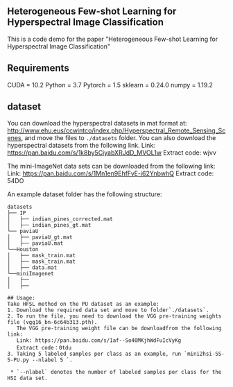 ## Heterogeneous Few-shot Learning for Hyperspectral Image Classification
This is a code demo for the paper "Heterogeneous Few-shot Learning for Hyperspectral Image Classification"

## Requirements
CUDA = 10.2
Python = 3.7 
Pytorch = 1.5 
sklearn = 0.24.0
numpy = 1.19.2

## dataset
You can download the hyperspectral datasets in mat format at: http://www.ehu.eus/ccwintco/index.php/Hyperspectral_Remote_Sensing_Scenes, and move the files to `./datasets` folder.
You can also download the hyperspectral datasets from the following link.
Link: https://pan.baidu.com/s/1k8by5CiyabXRJdD_MVOL1w 
Extract code: wjvv

The mini-ImageNet data sets can be downloaded from the following link:
Link: https://pan.baidu.com/s/1Mn1en9EhfFvE-i62YnbwhQ
Extract code: 54DO

An example dataset folder has the following structure:
```
datasets
├── IP
│   ├── indian_pines_corrected.mat
│   ├── indian_pines_gt.mat
└── paviaU
│   ├── paviaU_gt.mat
│   ├── paviaU.mat
└──Houston
│   ├── mask_train.mat
│   ├── mask_train.mat
│   ├── data.mat
└──miniImagenet
│   ├── 
│   ├── 

## Usage:
Take HFSL method on the PU dataset as an example: 
1. Download the required data set and move to folder`./datasets`.
2. To run the file, you need to download the VGG pre-training weights file (vgg16_bn-6c64b313.pth).
   The VGG pre-training weight file can be downloadfrom the following link:
   Link: https://pan.baidu.com/s/1af--So40MKjhWdFuIcVyKg 
   Extract code：0tdu
3. Taking 5 labeled samples per class as an example, run `mini2hsi-SS-5-PU.py --nlabel 5 `. 

 * `--nlabel` denotes the number of labeled samples per class for the HSI data set.
